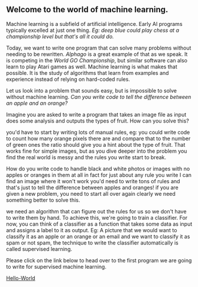  ## Welcome to the world of machine learning.
 
Machine learning is a subfield of artificial intelligence. Early AI programs typically excelled at just one thing. _Eg: deep blue could play chess at a championship level but that's all it could do._

Today, we want to write one program that can solve many problems without needing to be rewritten. _Alphago_ is a great example of that as we speak. It is competing in the _World GO Championship_, but similar software can also learn to play Atari games as well. Machine learning is what makes that possible. It is the study of algorithms that learn from examples and experience instead of relying on hard-coded rules. 
 
 Let us look into a problem that sounds easy, but is impossible to solve without machine learning.
 _Can you write code to tell the difference between an apple and an orange?_

Imagine you are asked to write a program that takes an image file as input does some analysis and outputs the types of fruit. How can you solve this?

you'd have to start by writing lots of manual rules, eg: you could write code to count how many orange pixels there are and compare that to the number of green ones the ratio should give you a hint about the type of fruit. That works fine for simple images, but as you dive deeper into the problem you find the real world is messy and the rules you write start to break.

How do you write code to handle black and white photos or images with no apples or oranges in them at all in fact for just about any rule you write I can find an image where it won't work you'd need to write tons of rules and that's just to tell the difference between apples and oranges! if you are given a new problem, you need to start all over again clearly we need something better to solve this.

we need an algorithm that can figure out the rules for us so we don't have to write them by hand. To achieve this, we're going to train a classifier. For now, you can think of a classifier as a function that takes some data as input and assigns a label to it as output. Eg: A picture that we would want to classify it as an apple or an orange or an email and we want to classify it as spam or not spam, the technique to write the classifier automatically is called supervised learning.

Please click on the link below to head over to the first program we are going to write for supervised machine learning.

[Hello-World](hello-world.md)
